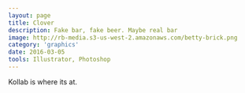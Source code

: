 ```yaml
---
layout: page
title: Clover
description: Fake bar, fake beer. Maybe real bar
image: http://rb-media.s3-us-west-2.amazonaws.com/betty-brick.png
category: 'graphics'
date: 2016-03-05
tools: Illustrator, Photoshop
---
```


Kollab is where its at.
